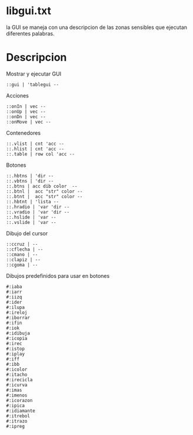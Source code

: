 # libgui.txt #

la GUI se maneja con una descripcion de las zonas sensibles que ejecutan diferentes palabras.

# Descripcion #

Mostrar y ejecutar GUI
```
::gui | 'tablegui --
```

Acciones
```
::onIn | vec --
::onUp | vec --
::onDn | vec --
::onMove | vec --
```

Contenedores
```
::.vlist | cnt 'acc --
::.hlist | cnt 'acc --
::.table | row col 'acc --
```

Botones
```
::.hbtns | 'dir --
::.vbtns | 'dir --
::.btns | acc dib color  --
::.btnl |  acc "str" color --
::.btnt |  acc "str" color --
::.hbtnt | 'lista --
::.hradio | 'var 'dir --
::.vradio | 'var 'dir --
::.hslide | 'var --
::.vslide | 'var --
```

Dibujo del cursor
```
::ccruz | --
::cflecha | --
::cmano | --
::clapiz | --
::cgoma | --
```

Dibujos predefinidos para usar en botones
```
#:iaba 
#:iarr 
#:iizq 
#:ider 
#:ilupa 
#:ireloj
#:iborrar
#:ifin 
#:iok 
#:idibuja
#:icopia 
#:irec 
#:istop
#:iplay
#:iff
#:ibb
#:icolor
#:itacho
#:irecicla
#:icurva
#:imas 
#:imenos
#:icorazon
#:ipica
#:idiamante
#:itrebol
#:itrazo 
#:ipreg 
```